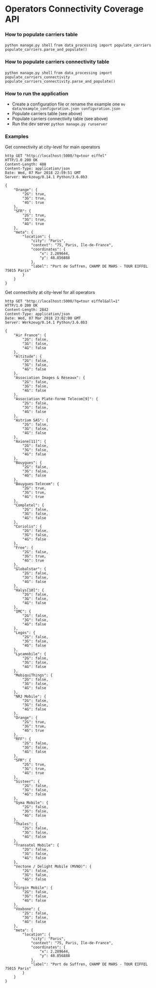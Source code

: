 # Operators Connectivity Coverage API

### How to populate carriers table
`python manage.py shell`
`from data_processing import populate_carriers`
`populate_carriers.parse_and_populate()`


### How to populate carriers connectivity table
`python manage.py shell`
`from data_processing import populate_carriers_connectivity`
`populate_carriers_connectivity.parse_and_populate()`

### How to run the application
- Create a configuration file or rename the example one `mv data/example_configuration.json configuration.json`
- Populate carriers table (see above)
- Populate carriers connectivity table (see above)
- Run the dev server `python manage.py runserver`

### Examples
Get connectivity at city-level for main operators
```
http GET "http://localhost:5000/?q=tour eiffel"
HTTP/1.0 200 OK
Content-Length: 488
Content-Type: application/json
Date: Wed, 07 Mar 2018 22:59:51 GMT
Server: Werkzeug/0.14.1 Python/3.6.0b3

{
    "Orange": {
        "2G": true,
        "3G": true,
        "4G": true
    },
    "SFR": {
        "2G": true,
        "3G": true,
        "4G": true
    },
    "meta": {
        "location": {
            "city": "Paris",
            "context": "75, Paris, Île-de-France",
            "coordinates": {
                "x": 2.289644,
                "y": 48.856888
            },
            "label": "Port de Suffren, CHAMP DE MARS - TOUR EIFFEL 75015 Paris"
        }
    }
}
```


Get connectivity at city-level for all operators
```
http GET "http://localhost:5000/?q=tour eiffel&all=1"
HTTP/1.0 200 OK
Content-Length: 2842
Content-Type: application/json
Date: Wed, 07 Mar 2018 23:02:00 GMT
Server: Werkzeug/0.14.1 Python/3.6.0b3

{
    "Air France": {
        "2G": false,
        "3G": false,
        "4G": false
    },
    "Altitude": {
        "2G": false,
        "3G": false,
        "4G": false
    },
    "Association Images & Réseaux": {
        "2G": false,
        "3G": false,
        "4G": false
    },
    "Association Plate-forme Telecom[9]": {
        "2G": false,
        "3G": false,
        "4G": false
    },
    "Astrium SAS": {
        "2G": false,
        "3G": false,
        "4G": false
    },
    "Axione[11]": {
        "2G": false,
        "3G": false,
        "4G": false
    },
    "Bouygues": {
        "2G": false,
        "3G": false,
        "4G": false
    },
    "Bouygues Telecom": {
        "2G": true,
        "3G": true,
        "4G": true
    },
    "Completel": {
        "2G": false,
        "3G": false,
        "4G": false
    },
    "Coriolis": {
        "2G": false,
        "3G": false,
        "4G": false
    },
    "Free": {
        "2G": false,
        "3G": true,
        "4G": true
    },
    "Globalstar": {
        "2G": false,
        "3G": false,
        "4G": false
    },
    "Halys[10]": {
        "2G": false,
        "3G": false,
        "4G": false
    },
    "IMC": {
        "2G": false,
        "3G": false,
        "4G": false
    },
    "Legos": {
        "2G": false,
        "3G": false,
        "4G": false
    },
    "Lycamobile": {
        "2G": false,
        "3G": false,
        "4G": false
    },
    "MobiquiThings": {
        "2G": false,
        "3G": false,
        "4G": false
    },
    "NRJ Mobile": {
        "2G": false,
        "3G": false,
        "4G": false
    },
    "Orange": {
        "2G": true,
        "3G": true,
        "4G": true
    },
    "RFF": {
        "2G": false,
        "3G": false,
        "4G": false
    },
    "SFR": {
        "2G": true,
        "3G": true,
        "4G": true
    },
    "Sisteer": {
        "2G": false,
        "3G": false,
        "4G": false
    },
    "Syma Mobile": {
        "2G": false,
        "3G": false,
        "4G": false
    },
    "Thales": {
        "2G": false,
        "3G": false,
        "4G": false
    },
    "Transatel Mobile": {
        "2G": false,
        "3G": false,
        "4G": false
    },
    "Vectone / Delight Mobile (MVNO)": {
        "2G": false,
        "3G": false,
        "4G": false
    },
    "Virgin Mobile": {
        "2G": false,
        "3G": false,
        "4G": false
    },
    "Voxbone": {
        "2G": false,
        "3G": false,
        "4G": false
    },
    "meta": {
        "location": {
            "city": "Paris",
            "context": "75, Paris, Île-de-France",
            "coordinates": {
                "x": 2.289644,
                "y": 48.856888
            },
            "label": "Port de Suffren, CHAMP DE MARS - TOUR EIFFEL 75015 Paris"
        }
    }
}
```
